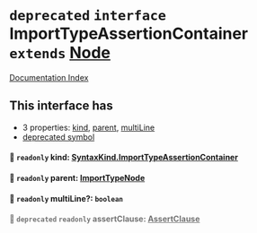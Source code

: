 # `deprecated` `interface` ImportTypeAssertionContainer `extends` [Node](../interface.Node/README.md)

[Documentation Index](../README.md)

## This interface has

- 3 properties:
[kind](#-readonly-kind-syntaxkindimporttypeassertioncontainer),
[parent](#-readonly-parent-importtypenode),
[multiLine](#-readonly-multiline-boolean)
- [deprecated symbol](#-deprecated-readonly-assertclause-assertclause)


#### 📄 `readonly` kind: [SyntaxKind.ImportTypeAssertionContainer](../enum.SyntaxKind/README.md#deprecated-importtypeassertioncontainer--302)



#### 📄 `readonly` parent: [ImportTypeNode](../interface.ImportTypeNode/README.md)



#### 📄 `readonly` multiLine?: `boolean`



<div style="opacity:0.6">

#### 📄 `deprecated` `readonly` assertClause: [AssertClause](../interface.AssertClause/README.md)



</div>


